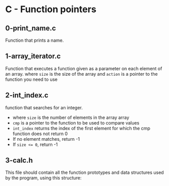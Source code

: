# C - Function pointers
## 0-print_name.c
Function that prints a name.
## 1-array_iterator.c
Function that executes a function given as a parameter on each element of an array.
where `size` is the size of the array
and `action` is a pointer to the function you need to use
## 2-int_index.c
function that searches for an integer.
* where `size` is the number of elements in the array array
* `cmp` is a pointer to the function to be used to compare values
* `int_index` returns the index of the first element for which the cmp function does not return 0
* If no element matches, return -1
* If `size <= 0`, return -1
## 3-calc.h
This file should contain all the function prototypes and data structures used by the program, using this structure:
